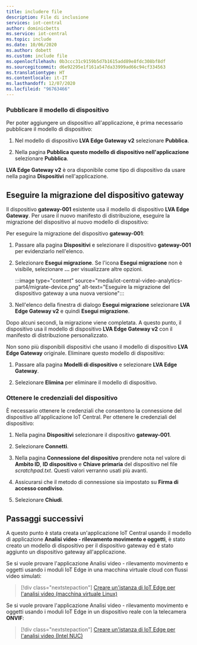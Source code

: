 ```yaml
---
title: includere file
description: File di inclusione
services: iot-central
author: dominicbetts
ms.service: iot-central
ms.topic: include
ms.date: 10/06/2020
ms.author: dobett
ms.custom: include file
ms.openlocfilehash: 0b3ccc31c9159b5d7b1615add89e8fdc308bf8df
ms.sourcegitcommit: d6e92295e1f161a547da33999ad66c94cf334563
ms.translationtype: HT
ms.contentlocale: it-IT
ms.lasthandoff: 12/07/2020
ms.locfileid: "96763466"
---
```

### <a name="publish-the-device-template"></a>Pubblicare il modello di dispositivo

Per poter aggiungere un dispositivo all'applicazione, è prima necessario pubblicare il modello di dispositivo:

1. Nel modello di dispositivo **LVA Edge Gateway v2** selezionare **Pubblica**.

1. Nella pagina **Pubblica questo modello di dispositivo nell'applicazione** selezionare **Pubblica**.

**LVA Edge Gateway v2** è ora disponibile come tipo di dispositivo da usare nella pagina **Dispositivi** nell'applicazione.

## <a name="migrate-the-gateway-device"></a>Eseguire la migrazione del dispositivo gateway

Il dispositivo **gateway-001** esistente usa il modello di dispositivo **LVA Edge Gateway**. Per usare il nuovo manifesto di distribuzione, eseguire la migrazione del dispositivo al nuovo modello di dispositivo:

Per eseguire la migrazione del dispositivo **gateway-001**:

1. Passare alla pagina **Dispositivi** e selezionare il dispositivo **gateway-001** per evidenziarlo nell'elenco.

1. Selezionare **Esegui migrazione**. Se l'icona **Esegui migrazione** non è visibile, selezionare **...** per visualizzare altre opzioni.

    :::image type="content" source="media/iot-central-video-analytics-part4/migrate-device.png" alt-text="Eseguire la migrazione del dispositivo gateway a una nuova versione":::

1. Nell'elenco della finestra di dialogo **Esegui migrazione** selezionare **LVA Edge Gateway v2** e quindi **Esegui migrazione**.

Dopo alcuni secondi, la migrazione viene completata. A questo punto, il dispositivo usa il modello di dispositivo **LVA Edge Gateway v2** con il manifesto di distribuzione personalizzato.

Non sono più disponibili dispositivi che usano il modello di dispositivo **LVA Edge Gateway** originale. Eliminare questo modello di dispositivo:

1. Passare alla pagina **Modelli di dispositivo** e selezionare **LVA Edge Gateway**.

1. Selezionare **Elimina** per eliminare il modello di dispositivo.

### <a name="get-the-device-credentials"></a>Ottenere le credenziali del dispositivo

È necessario ottenere le credenziali che consentono la connessione del dispositivo all'applicazione IoT Central. Per ottenere le credenziali del dispositivo:

1. Nella pagina **Dispositivi** selezionare il dispositivo **gateway-001**.

1. Selezionare **Connetti**.

1. Nella pagina **Connessione del dispositivo** prendere nota nel valore di **Ambito ID**, **ID dispositivo** e **Chiave primaria** del dispositivo nel file *scratchpad.txt*. Questi valori verranno usati più avanti.

1. Assicurarsi che il metodo di connessione sia impostato su **Firma di accesso condiviso**.

1. Selezionare **Chiudi**.

## <a name="next-steps"></a>Passaggi successivi

A questo punto è stata creata un'applicazione IoT Central usando il modello di applicazione **Analisi video - rilevamento movimento e oggetti**, è stato creato un modello di dispositivo per il dispositivo gateway ed è stato aggiunto un dispositivo gateway all'applicazione.

Se si vuole provare l'applicazione Analisi video - rilevamento movimento e oggetti usando i moduli IoT Edge in una macchina virtuale cloud con flussi video simulati:

> [!div class="nextstepaction"]
> [Creare un'istanza di IoT Edge per l'analisi video (macchina virtuale Linux)](../articles/iot-central/retail/tutorial-video-analytics-iot-edge-vm.md)

Se si vuole provare l'applicazione Analisi video - rilevamento movimento e oggetti usando i moduli IoT Edge in un dispositivo reale con la telecamera **ONVIF**:

> [!div class="nextstepaction"]
> [Creare un'istanza di IoT Edge per l'analisi video (Intel NUC)](../articles/iot-central/retail/tutorial-video-analytics-iot-edge-nuc.md)

